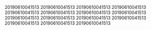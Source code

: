 20190610041513
20190610041513
20190610041513
20190610041513
20190610041513
20190610041513
20190610041513
20190610041513
20190610041513
20190610041513
20190610041513
20190610041513
20190610041513
20190610041513
20190610041513
